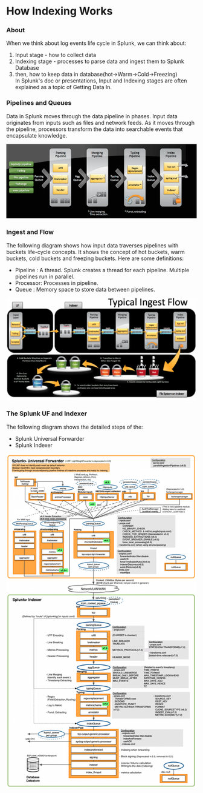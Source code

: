 # How Indexing Works
  
### About
When we think about log events life cycle in Splunk, we can think about:  
1. Input stage - how to collect data  
2. Indexing stage - processes to parse data and ingest them to Splunk Database    
3. then, how to keep data in database(hot->Warm->Cold->Freezing)   
In Splunk's doc or presentations, Input and Indexing stages are often explained as a topic of Getting Data In. 
  
### Pipelines and Queues
Data in Splunk moves through the data pipeline in phases. Input data originates from inputs such as files and network feeds. As it moves through the pipeline, processors transform the data into searchable events that encapsulate knowledge.  
  
![Splunk Logo](/images/pipelines_and_processes/datapipeline.png)
  
  
### Ingest and Flow
The following diagram shows how input data traverses pipelines with buckets life-cycle concepts. It shows the concept of hot buckets, warm buckets, cold buckets and freezing buckets. Here are some definitions:  
 - Pipeline : A thread. Splunk creates a thread for each pipeline. Multiple pipelines run in parallel.  
 - Processor: Processes in pipeline.  
 - Queue    : Memory space to store data between pipelines.  
  
![Splunk Logo](/images/pipelines_and_processes/ingestflow.png)
  
  
### The Splunk UF and Indexer
The following diagram shows the detailed steps of the:  
 - Splunk Universal Forwarder
 - Splunk Indexer
  
![Splunk Logo](/images/pipelines_and_processes/splunkindexer.png)
